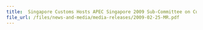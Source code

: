 ```yaml
---
title: 	Singapore Customs Hosts APEC Singapore 2009 Sub-Committee on Customs Procedures Meeting
file_url: /files/news-and-media/media-releases/2009-02-25-MR.pdf
---
```

